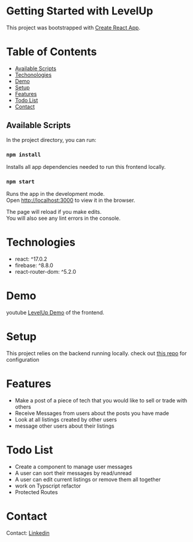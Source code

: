 # Getting Started with LevelUp

This project was bootstrapped with [Create React App](https://github.com/facebook/create-react-app).

# Table of Contents
- [Available Scripts](#Available-Scripts)
- [Techonologies](#technologies)
- [Demo](#Demo)
- [Setup](#Setup)
- [Features](#Features)
- [Todo List](#Todo-List)
- [Contact](#Contact)

## Available Scripts

In the project directory, you can run:

### `npm install`

Installs all app dependencies needed to run this frontend locally.

### `npm start`

Runs the app in the development mode.\
Open [http://localhost:3000](http://localhost:3000) to view it in the browser.

The page will reload if you make edits.\
You will also see any lint errors in the console.

# Technologies
- react: ^17.0.2
- firebase: ^8.8.0
- react-router-dom: ^5.2.0

# Demo
youtube [LevelUp Demo](#https://youtu.be/zo203HeqSaw) of the frontend.

# Setup
This project relies on the backend running locally. check out [this repo](#https://github.com/Sunset05/level_up_backen) for configuration

# Features
- Make a post of a piece of tech that you would like to sell or trade with others
- Receive Messages from users about the posts you have made
- Look at all listings created by other users
- message other users about their listings

# Todo List
- Create a component to manage user messages
- A user can sort their messages by read/unread
- A user can edit current listings or remove them all together
- work on Typscript refactor
- Protected Routes 

# Contact
Contact: [Linkedin](#https://www.linkedin.com/in/keith-funk/)



